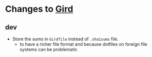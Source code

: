 # Changes to [Gird](https://github.com/bronson/gird)

## dev

* Store the sums in `Girdfile` instead of `.sha1sums` file.
  * to have a richer file format and because dotfiles on foreign file systems can be problematic

